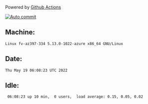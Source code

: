 Powered by [Github Actions](https://github.com/features/actions)

[![Auto commit](https://github.com/gyfary/workstation/workflows/Auto%20commit/badge.svg)](https://github.com/gyfary/workstation/actions?query=workflow%3A%22Auto+commit%22)

## Machine:
```
Linux fv-az397-334 5.13.0-1022-azure x86_64 GNU/Linux
```
## Date:
```
Thu May 19 06:08:23 UTC 2022
```
## Idle:
```
 06:08:23 up 10 min,  0 users,  load average: 0.15, 0.05, 0.02
```
